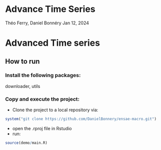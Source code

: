 Advance Time Series
================
Théo Ferry, Daniel Bonnéry
Jan 12, 2024

# Advanced Time series

## How to run

### Install the following packages:

downloader, utils

### Copy and execute the project:

-   Clone the project to a local repository via:

``` r
system("git clone https://github.com/DanielBonnery/ensae-macro.git")
```

-   open the .rproj file in Rstudio
-   run:

``` r
source(demo/main.R)
```
